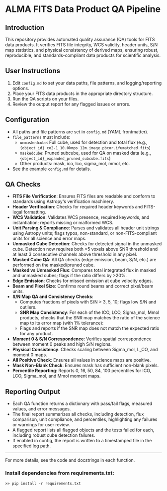 # ALMA FITS Data Product QA Pipeline

## Introduction
This repository provides automated quality assurance (QA) tools for FITS data products. It verifies FITS file integrity, WCS validity, header units, S/N map statistics, and physical consistency of derived maps, ensuring robust, reproducible, and standards-compliant data products for scientific analysis.

## User Instructions
1. Edit `config.md` to set your data paths, file patterns, and logging/reporting options.
2. Place your FITS data products in the appropriate directory structure.
3. Run the QA scripts on your files.
4. Review the output report for any flagged issues or errors.

## Configuration
- All paths and file patterns are set in `config.md` (YAML frontmatter).
- `file_patterns` must include:
  - `unmaskedcube`: Full cube, used for detection and total flux (e.g., `{object_id}_co2-1_10.0kmps_12m.image.pbcor.ifumatched.fits`)
  - `maskedcube`: Pruned subcube, used for QA on masked data (e.g., `{object_id}_expanded_pruned_subcube.fits`)
  - Other products: mask, ico, lco, sigma_mol, mmol, etc.
- See the example `config.md` for details.

## QA Checks
- **FITS File Verification**: Ensures FITS files are readable and conform to standards using Astropy's verification machinery.
- **Header Verification**: Checks for required header keywords and FITS-legal formatting.
- **WCS Validation**: Validates WCS presence, required keywords, and instantiation; reports missing or malformed WCS.
- **Unit Parsing & Compliance**: Parses and validates all header unit strings using Astropy units; flags typos, non-standard, or non-FITS-compliant units for all science and error maps.
- **Unmasked Cube Detection**: Checks for detected signal in the unmasked cube. Detection now requires both >5 voxels above SNR threshold and at least 3 consecutive channels above threshold in any pixel.
- **Masked Cube QA**: All QA checks (edge emission, beam, S/N, etc.) are performed on the masked/pruned cube.
- **Masked vs Unmasked Flux**: Compares total integrated flux in masked and unmasked cubes; flags if the ratio differs by >20%.
- **Edge Emission**: Checks for missed emission at cube velocity edges.
- **Beam and Pixel Size**: Confirms round beams and correct pixel/beam units.
- **S/N Map QA and Consistency Checks**:
  - Computes fractions of pixels with S/N > 3, 5, 10; flags low S/N and outliers.
  - **SNR Map Consistency**: For each of the ICO, LCO, Sigma_mol, Mmol products, checks that the SNR map matches the ratio of the science map to its error map (with 1% tolerance):
  - Flags and reports if the SNR map does not match the expected ratio for any product.
- **Moment 0 & S/N Correspondence**: Verifies spatial correspondence between moment 0 peaks and high S/N regions.
- **Physical Consistency**: Checks scaling between Sigma_mol, L_CO, and moment 0 maps.
- **All Positive Check**: Ensures all values in science maps are positive.
- **Mask Non-Blank Check**: Ensures mask has sufficient non-blank pixels.
- **Percentile Reporting**: Reports 0, 16, 50, 84, 100 percentiles for ICO, LCO, Sigma_mol, and Mmol moment maps.

## Reporting Output
- Each QA function returns a dictionary with pass/fail flags, measured values, and error messages.
- The final report summarizes all checks, including detection, flux comparison, unit compliance, and percentiles, highlighting any failures or warnings for user review.
- A flagged report lists all flagged objects and the tests failed for each, including robust cube detection failures.
- If enabled in config, the report is written to a timestamped file in the specified log path.

---

For more details, see the code and docstrings in each function.

### Install dependencies from requirements.txt:

`>> pip install -r requirements.txt`
